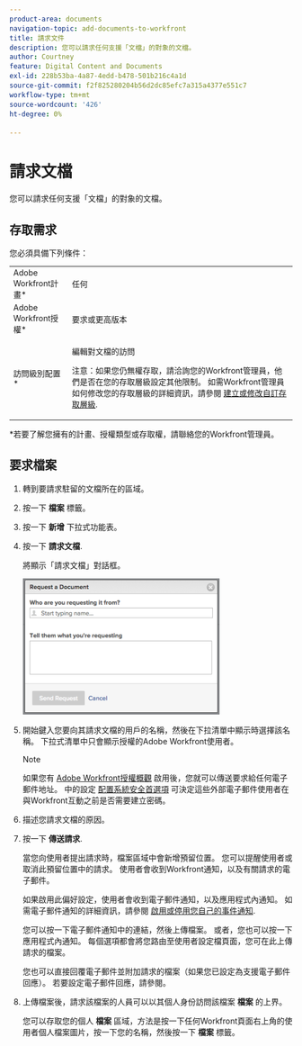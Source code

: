 ```yaml
---
product-area: documents
navigation-topic: add-documents-to-workfront
title: 請求文件
description: 您可以請求任何支援「文檔」的對象的文檔。
author: Courtney
feature: Digital Content and Documents
exl-id: 228b53ba-4a87-4edd-b478-501b216c4a1d
source-git-commit: f2f825280204b56d2dc85efc7a315a4377e551c7
workflow-type: tm+mt
source-wordcount: '426'
ht-degree: 0%

---
```


# 請求文檔

您可以請求任何支援「文檔」的對象的文檔。

## 存取需求

您必須具備下列條件：

<table style="table-layout:auto"> 
 <col> 
 <col> 
 <tbody> 
  <tr> 
   <td role="rowheader">Adobe Workfront計畫*</td> 
   <td> <p> 任何</p> </td> 
  </tr> 
  <tr> 
   <td role="rowheader">Adobe Workfront授權*</td> 
   <td> <p>要求或更高版本</p> </td> 
  </tr> 
  <tr> 
   <td role="rowheader">訪問級別配置*</td> 
   <td> <p>編輯對文檔的訪問</p> <p>注意：如果您仍無權存取，請洽詢您的Workfront管理員，他們是否在您的存取層級設定其他限制。 如需Workfront管理員如何修改您的存取層級的詳細資訊，請參閱 <a href="../../administration-and-setup/add-users/configure-and-grant-access/create-modify-access-levels.md" class="MCXref xref">建立或修改自訂存取層級</a>.</p> </td> 
  </tr> 
 </tbody> 
</table>

&#42;若要了解您擁有的計畫、授權類型或存取權，請聯絡您的Workfront管理員。

## 要求檔案

1. 轉到要請求駐留的文檔所在的區域。
1. 按一下 **檔案** 標籤。 
1. 按一下 **新增** 下拉式功能表。

1. 按一下 **請求文檔**.

   將顯示「請求文檔」對話框。

   ![document_request.png](assets/document-request-350x242.png)

1. 開始鍵入您要向其請求文檔的用戶的名稱，然後在下拉清單中顯示時選擇該名稱。 下拉式清單中只會顯示授權的Adobe Workfront使用者。

   >[!NOTE]
   >
   >如果您有 [Adobe Workfront授權概觀](../../administration-and-setup/add-users/access-levels-and-object-permissions/wf-licenses.md) 啟用後，您就可以傳送要求給任何電子郵件地址。 中的設定 [配置系統安全首選項](../../administration-and-setup/manage-workfront/security/configure-security-preferences.md) 可決定這些外部電子郵件使用者在與Workfront互動之前是否需要建立密碼。 

1. 描述您請求文檔的原因。
1. 按一下 **傳送請求**.

   當您向使用者提出請求時，檔案區域中會新增預留位置。 您可以提醒使用者或取消此預留位置中的請求。 使用者會收到Workfront通知，以及有關請求的電子郵件。

   如果啟用此偏好設定，使用者會收到電子郵件通知，以及應用程式內通知。 如需電子郵件通知的詳細資訊，請參閱 [啟用或停用您自己的事件通知](../../workfront-basics/using-notifications/activate-or-deactivate-your-own-event-notifications.md).

   您可以按一下電子郵件通知中的連結，然後上傳檔案。 或者，您也可以按一下應用程式內通知。 每個選項都會將您路由至使用者設定檔頁面，您可在此上傳請求的檔案。

   您也可以直接回覆電子郵件並附加請求的檔案（如果您已設定為支援電子郵件回應）。 若要設定電子郵件回應，請參閱。

1. 上傳檔案後，請求該檔案的人員可以以其個人身份訪問該檔案 **檔案** 的上界。

   您可以存取您的個人 **檔案** 區域，方法是按一下任何Workfront頁面右上角的使用者個人檔案圖片，按一下您的名稱，然後按一下 **檔案** 標籤。
